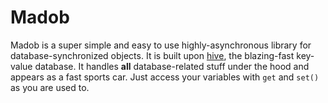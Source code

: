 # Madob

Madob is a super simple and easy to use highly-asynchronous library for database-synchronized objects. It is built upon [hive](https://github.com/hivedb/hive), the blazing-fast key-value database.
It handles **all** database-related stuff under the hood and appears as a fast sports car. Just access your variables with `get` and `set()` as you are used to.

